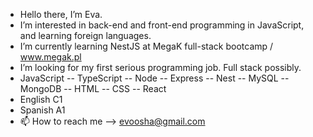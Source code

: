 - Hello there, I’m Eva.
- I’m interested in back-end and front-end programming in JavaScript, and learning foreign languages.
- I’m currently learning NestJS at MegaK full-stack bootcamp / www.megak.pl
- I’m looking for my first serious programming job. Full stack possibly.
- JavaScript -- TypeScript -- Node -- Express -- Nest -- MySQL -- MongoDB -- HTML -- CSS -- React
- English C1
- Spanish A1
- 📫 How to reach me --> evoosha@gmail.com

<!---
Evva1023/Evva1023 is a ✨ special ✨ repository because its `README.md` (this file) appears on your GitHub profile.
You can click the Preview link to take a look at your changes.
--->

